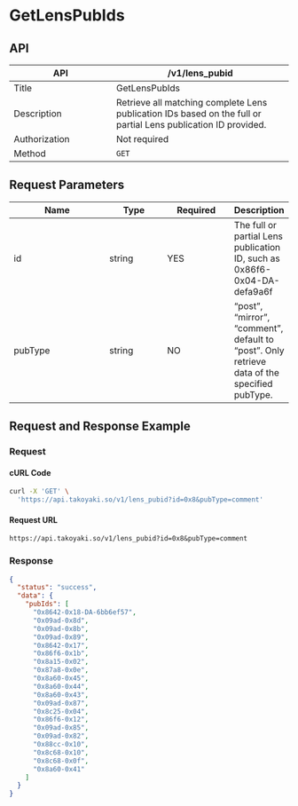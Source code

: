 # GetLensPubIds

## API

<table><thead><tr><th width="169">API</th><th>/v1/lens_pubid</th></tr></thead><tbody><tr><td>Title</td><td>GetLensPubIds</td></tr><tr><td>Description</td><td>Retrieve all matching complete Lens publication IDs based on the full or partial Lens publication ID provided.</td></tr><tr><td>Authorization</td><td>Not required</td></tr><tr><td>Method</td><td><code>GET</code></td></tr></tbody></table>

## Request Parameters

<table><thead><tr><th width="178">Name</th><th width="99">Type</th><th width="113">Required</th><th>Description</th></tr></thead><tbody><tr><td>id</td><td>string</td><td>YES</td><td>The full or partial Lens publication ID, such as 0x86f6-0x04-DA-defa9a6f</td></tr><tr><td>pubType</td><td>string</td><td>NO</td><td>“post”, “mirror”, “comment”, default to “post”. Only retrieve data of the specified pubType.</td></tr></tbody></table>

## Request and Response Example

### Request

#### cURL Code

```bash
curl -X 'GET' \
  'https://api.takoyaki.so/v1/lens_pubid?id=0x8&pubType=comment'
```

#### Request URL

`https://api.takoyaki.so/v1/lens_pubid?id=0x8&pubType=comment`

### Response

```json
{
  "status": "success",
  "data": {
    "pubIds": [
      "0x8642-0x18-DA-6bb6ef57",
      "0x09ad-0x8d",
      "0x09ad-0x8b",
      "0x09ad-0x89",
      "0x8642-0x17",
      "0x86f6-0x1b",
      "0x8a15-0x02",
      "0x87a8-0x0e",
      "0x8a60-0x45",
      "0x8a60-0x44",
      "0x8a60-0x43",
      "0x09ad-0x87",
      "0x8c25-0x04",
      "0x86f6-0x12",
      "0x09ad-0x85",
      "0x09ad-0x82",
      "0x88cc-0x10",
      "0x8c68-0x10",
      "0x8c68-0x0f",
      "0x8a60-0x41"
    ]
  }
}
```
